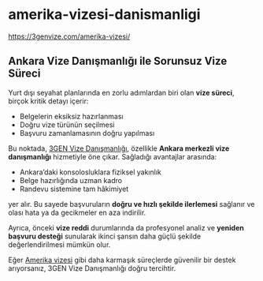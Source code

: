 # amerika-vizesi-danismanligi
https://3genvize.com/amerika-vizesi/


## Ankara Vize Danışmanlığı ile Sorunsuz Vize Süreci

Yurt dışı seyahat planlarında en zorlu adımlardan biri olan **vize süreci**, birçok kritik detayı içerir:

- Belgelerin eksiksiz hazırlanması  
- Doğru vize türünün seçilmesi  
- Başvuru zamanlamasının doğru yapılması

Bu noktada, [3GEN Vize Danışmanlığı](https://3genvize.com/), özellikle **Ankara merkezli vize danışmanlığı** hizmetiyle öne çıkar. Sağladığı avantajlar arasında:

- Ankara’daki konsolosluklara fiziksel yakınlık  
- Belge hazırlığında uzman kadro  
- Randevu sistemine tam hâkimiyet  

yer alır. Bu sayede başvuruların **doğru ve hızlı şekilde ilerlemesi** sağlanır ve olası hata ya da gecikmeler en aza indirilir.

Ayrıca, önceki **vize reddi** durumlarında da profesyonel analiz ve **yeniden başvuru desteği** sunularak ikinci şansın daha güçlü şekilde değerlendirilmesi mümkün olur.

Eğer [Amerika vizesi](https://3genvize.com/amerika-vizesi/) gibi daha karmaşık süreçlerde güvenilir bir destek arıyorsanız, 3GEN Vize Danışmanlığı doğru tercihtir.
